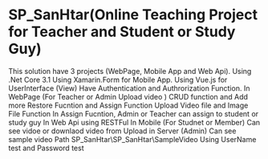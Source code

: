 # SP_SanHtar(Online Teaching Project for Teacher and Student or Study Guy)
This solution have 3 projects (WebPage, Mobile App and Web Api).
Using .Net Core 3.1
Using Xamarin.Form for Mobile App.
Using Vue.js for UserInterface (View)
Have Authentication and Authrorization Function.
In WebPage (For Teacher or Admin Upload video )
CRUD function and Add more Restore Fucntion and Assign Function
Upload Video file and Image File Function
In Assign Fucntion, Admin or Teacher can assign to student or study guy
In Web Api using RESTFul
In Mobile (For Studnet or Member)
Can see vidoe or downlaod video from Upload in Server (Admin)
Can see sample video Path SP_SanHtar\SP_SanHtar\SampleVideo
Using UserName test and Password test
